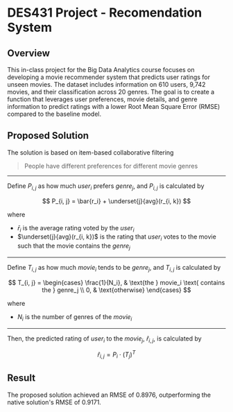 # DES431 Project - Recomendation System

## Overview

This in-class project for the Big Data Analytics course focuses on developing a movie recommender system that predicts user ratings for unseen movies. The dataset includes information on 610 users, 9,742 movies, and their classification across 20 genres. The goal is to create a function that leverages user preferences, movie details, and genre information to predict ratings with a lower Root Mean Square Error (RMSE) compared to the baseline model.

## Proposed Solution

The solution is based on item-based collaborative filtering

> People have different preferences for different movie genres

---

Define $P_{i, j}$ as how much $user_i$ prefers $genre_j$, and $P_{i,j}$ is calculated by

$$
P_{i, j} = \bar{r_i} + \underset{j}{avg}(r_{i, k})
$$

where

- $\bar{r}_i$ is the average rating voted by the $user_i$
- $\underset{j}{avg}(r_{i, k})$ is the rating that $user_i$ votes to the movie such that the movie contains the $genre_j$

---

Define $T_{i, j}$ as how much $movie_i$ tends to be $genre_j$, and $T_{i, j}$ is calculated by

$$
T_{i, j} =
\begin{cases}
  \frac{1}{N_i}, & \text{the } movie_i \text{ contains the } genre_j \\
  0, & \text{otherwise}
\end{cases}
$$

where

- $N_i$ is the number of genres of the $movie_i$

---

Then, the predicted rating of $user_i$ to the $movie_j$, $\hat{r}_{i, j}$, is calculated by

$$\hat{r}_{i, j} = P_i \cdot (T_j)^T$$

## Result

The proposed solution achieved an RMSE of 0.8976, outperforming the native solution's RMSE of 0.9171.
